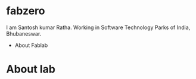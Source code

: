 # fabzero

I am Santosh kumar Ratha.
Working in Software Technology Parks of India, Bhubaneswar.

* About Fablab 
# About lab 
 


